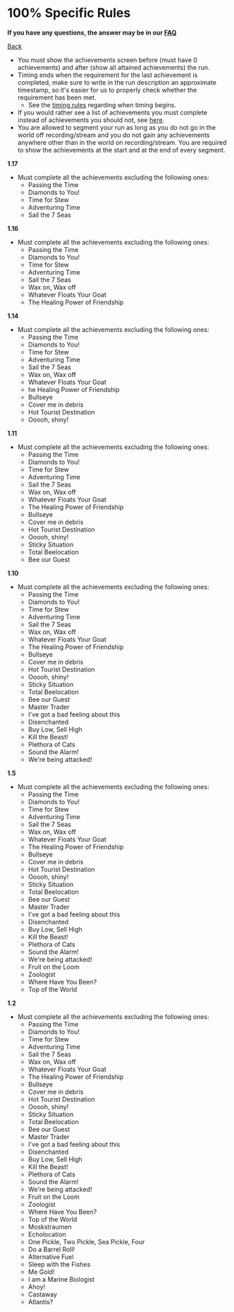 # 100% Specific Rules

**If you have any questions, the answer may be in our
[FAQ](https://www.speedrun.com/mcbe/thread/vdv9t)**

[Back](../README.md)


* You must show the achievements screen before (must have 0 achievements) and
after (show all attained achievements) the run.
* Timing ends when the requirement for the last achievement is completed, make
sure to write in the run description an approximate timestamp, so it's easier
for us to properly check whether the requirement has been met.
	- See the [timing rules](../global/README.md#timing-rules) regarding
	when timing begins.
* If you would rather see a list of achievements you must complete instead of
achievements you should not, see [here](hundo-achievements.md).
 * You are allowed to segment your run as long as you do not go in the world off recording/stream and you do not gain any achievements anywhere other than in the world on recording/stream. You are required to show the achievements at the start and at the end of every segment.

**1.17**
* Must complete all the achievements excluding the following ones:
	- Passing the Time
	- Diamonds to You!
	- Time for Stew
	- Adventuring Time
	- Sail the 7 Seas

**1.16**
* Must complete all the achievements excluding the following ones:
	- Passing the Time
	- Diamonds to You!
	- Time for Stew
	- Adventuring Time
	- Sail the 7 Seas
	- Wax on, Wax off
	- Whatever Floats Your Goat
	- The Healing Power of Friendship

**1.14**
* Must complete all the achievements excluding the following ones:
	- Passing the Time
	- Diamonds to You!
	- Time for Stew
	- Adventuring Time
	- Sail the 7 Seas
	- Wax on, Wax off
	- Whatever Floats Your Goat
	- he Healing Power of Friendship
	- Bullseye
	- Cover me in debris
	- Hot Tourist Destination
	- Ooooh, shiny!

**1.11**
* Must complete all the achievements excluding the following ones:
	- Passing the Time
	- Diamonds to You!
	- Time for Stew
	- Adventuring Time
	- Sail the 7 Seas
	- Wax on, Wax off
	- Whatever Floats Your Goat
	- The Healing Power of Friendship
	- Bullseye
	- Cover me in debris
	- Hot Tourist Destination
	- Ooooh, shiny!
	- Sticky Situation
	- Total Beelocation
	- Bee our Guest

**1.10**
* Must complete all the achievements excluding the following ones:
	- Passing the Time
	- Diamonds to You!
	- Time for Stew
	- Adventuring Time
	- Sail the 7 Seas
	- Wax on, Wax off
	- Whatever Floats Your Goat
	- The Healing Power of Friendship
	- Bullseye
	- Cover me in debris
	- Hot Tourist Destination
	- Ooooh, shiny!
	- Sticky Situation
	- Total Beelocation
	- Bee our Guest
	- Master Trader
	- I've got a bad feeling about this
	- Disenchanted
	- Buy Low, Sell High
	- Kill the Beast!
	- Plethora of Cats
	- Sound the Alarm!
	- We're being attacked!

**1.5**
* Must complete all the achievements excluding the following ones:
	- Passing the Time
	- Diamonds to You!
	- Time for Stew
	- Adventuring Time
	- Sail the 7 Seas
	- Wax on, Wax off
	- Whatever Floats Your Goat
	- The Healing Power of Friendship
	- Bullseye
	- Cover me in debris
	- Hot Tourist Destination
	- Ooooh, shiny!
	- Sticky Situation
	- Total Beelocation
	- Bee our Guest
	- Master Trader
	- I've got a bad feeling about this
	- Disenchanted
	- Buy Low, Sell High
	- Kill the Beast!
	- Plethora of Cats
	- Sound the Alarm!
	- We're being attacked!
	- Fruit on the Loom
	- Zoologist
	- Where Have You Been?
	- Top of the World

**1.2**
* Must complete all the achievements excluding the following ones:
	- Passing the Time
	- Diamonds to You!
	- Time for Stew
	- Adventuring Time
	- Sail the 7 Seas
	- Wax on, Wax off
	- Whatever Floats Your Goat
	- The Healing Power of Friendship
	- Bullseye
	- Cover me in debris
	- Hot Tourist Destination
	- Ooooh, shiny!
	- Sticky Situation
	- Total Beelocation
	- Bee our Guest
	- Master Trader
	- I've got a bad feeling about this
	- Disenchanted
	- Buy Low, Sell High
	- Kill the Beast!
	- Plethora of Cats
	- Sound the Alarm!
	- We're being attacked!
	- Fruit on the Loom
	- Zoologist
	- Where Have You Been?
	- Top of the World
	- Moskstraumen
	- Echolocation
	- One Pickle, Two Pickle, Sea Pickle, Four
	- Do a Barrel Roll!
	- Alternative Fuel
	- Sleep with the Fishes
	- Me Gold!
	- I am a Marine Biologist
	- Ahoy!
	- Castaway
	- Atlantis?
